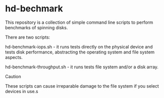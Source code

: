 # hd-bechmark

This repository is a collection of simple command line scripts to perform benchmarks of spinning disks.

There are two scripts:

hd-benchmark-iops.sh - it runs tests directly on the physical device and tests disk performance, abstracting the operating system and file system aspects.

hd-benchmark-throughput.sh - it runs tests file system and/or a disk array.

> [!CAUTION]
> These scripts can cause irreparable damage to the file system if you select devices in use.s
